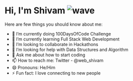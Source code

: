 # Hi, I'm Shivam ![wave](https://user-images.githubusercontent.com/64413107/117568106-72c8fb80-b0dc-11eb-945b-1fa0c6992de9.gif)



<!--
**WebShivam/WebShivam** is a ✨ _special_ ✨ repository because its `README.md` (this file) appears on your GitHub profile.-->

Here are few things you should know about me:

- 🔭 I’m currently doing 100DaysOfCode Challenge 
- 🌱 I’m currently learning Full Stack Web Development
- 👯 I’m looking to collaborate in Hackathons
- 🤔 I’m looking for help with Data Structures and Algorithm
- 💬 Ask me about how to start coding
- 📫 How to reach me: Twitter - @web_shivam
- 😄 Pronouns: He/Him
- ⚡ Fun fact: I love connecting to new people


